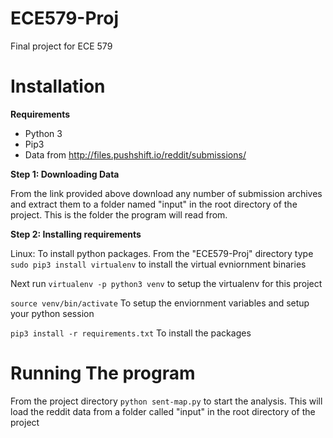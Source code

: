 # ECE579-Proj
Final project for ECE 579

# Installation

**Requirements**

- Python 3
- Pip3
- Data from http://files.pushshift.io/reddit/submissions/


**Step 1: Downloading Data**

From the link provided above download any number of submission archives and extract them to a folder named "input" in the root directory of the project. This is the folder the program will read from.

**Step 2: Installing requirements**

Linux:
To install python packages. From the "ECE579-Proj" directory type
```sudo pip3 install virtualenv``` to install the virtual evniornment binaries

Next run ```virtualenv -p python3 venv``` to setup the virtualenv for this project

```source venv/bin/activate``` To setup the enviornment variables and setup your python session


```pip3 install -r requirements.txt``` To install the packages
# Running The program
From the project directory
```python sent-map.py``` to start the analysis. This will load the reddit data from a folder called "input" in the root directory of the project
